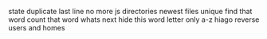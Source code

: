 state
duplicate last line
no more js
directories
newest files
unique
find that word
count that word
whats next
hide this word
letter only 
a-z
hiago
reverse
users and homes
